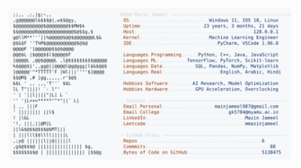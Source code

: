 <picture>
  <source srcset="https://raw.githubusercontent.com/mmazinjameel/mmazinjameel/main/dark_mode.svg?v=1740543138" media="(prefers-color-scheme: dark)">
  <img src="https://raw.githubusercontent.com/mmazinjameel/mmazinjameel/main/light_mode.svg?v=1740543138">
</picture>
